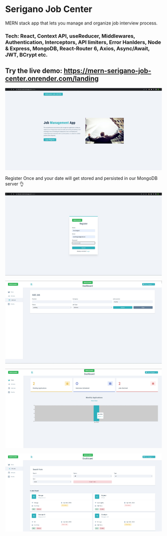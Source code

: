 
# Serigano Job Center

MERN stack app that lets you manage and organize job interview process.

### Tech: React, Context API, useReducer, Middlewares, Authentication, Interceptors, API limiters, Error Hanlders, Node & Express, MongoDB, React-Router 6, Axios, Async/Await, JWT, BCrypt etc.

## Try the live demo: https://mern-serigano-job-center.onrender.com/landing


![alt text](https://github.com/taroserigano/mern-serigano-job-management-app_/blob/main/pics/1.jpg)

Register Once and your date will get stored and persisted in our MongoDB server 👌

![alt text](https://github.com/taroserigano/mern-serigano-job-management-app_/blob/main/pics/2.jpg)

![alt text](https://github.com/taroserigano/mern-serigano-job-management-app_/blob/main/pics/3.jpg)

![alt text](https://github.com/taroserigano/mern-serigano-job-management-app_/blob/main/pics/4.jpg)

![alt text](https://github.com/taroserigano/mern-serigano-job-management-app_/blob/main/pics/5.jpg)


